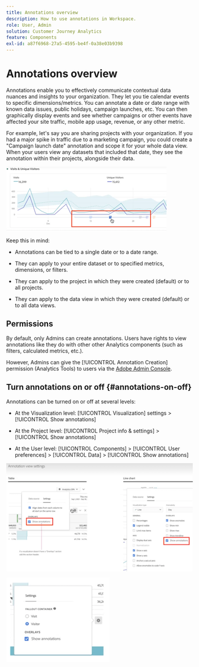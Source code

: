 ```yaml
---
title: Annotations overview
description: How to use annotations in Workspace.
role: User, Admin
solution: Customer Journey Analytics
feature: Components
exl-id: a87f6968-27a5-4595-be4f-0a38e03b9398
---
```

# Annotations overview

Annotations enable you to effectively communicate contextual data nuances and insights to your organization. They let you tie calendar events to specific dimensions/metrics. You can annotate a date or date range with known data issues, public holidays, campaign launches, etc. You can then graphically display events and see whether campaigns or other events have affected your site traffic, mobile app usage, revenue, or any other metric.

For example, let's say you are sharing projects with your organization. If you had a major spike in traffic due to a marketing campaign, you could create a "Campaign launch date" annotation and scope it for your whole data view. When your users view any datasets that included that date, they see the annotation within their projects, alongside their data.

![Line chart with annotation highlighted.](assets/multi-day.png)

Keep this in mind:

* Annotations can be tied to a single date or to a date range.

* They can apply to your entire dataset or to specified metrics, dimensions, or filters.

* They can apply to the project in which they were created (default) or to all projects.

* They can apply to the data view in which they were created (default) or to all data views.

## Permissions

By default, only Admins can create annotations. Users have rights to view annotations like they do with other other Analytics components (such as filters, calculated metrics, etc.).

However, Admins can give the [!UICONTROL Annotation Creation] permission (Analytics Tools) to users via the [Adobe Admin Console](https://experienceleague.adobe.com/docs/analytics/admin/admin-console/permissions/analytics-tools.html).

## Turn annotations on or off {#annotations-on-off}

Annotations can be turned on or off at several levels:

* At the Visualization level: [!UICONTROL Visualization] settings > [!UICONTROL Show annotations]

* At the Project level: [!UICONTROL Project info & settings] > [!UICONTROL Show annotations]

* At the User level: [!UICONTROL Components] > [!UICONTROL User preferences] > [!UICONTROL Data] > [!UICONTROL Show annotations]

![Visualization settings dialogue with Show annotations highlighted](assets/show-ann.png)

![User preferences highlighting Show annotations.](assets/show-ann2.png)
